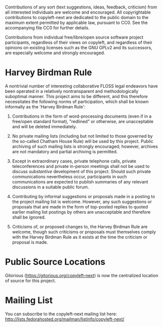 
Contributions of any sort (text suggestions, ideas, feedback,
criticism) from all interested individuals are welcome and encouraged.
All copyrightable contributions to copyleft-next are dedicated to the
public domain to the maximum extent permitted by applicable law,
pursuant to CC0. See the accompanying file CC0 for further details.

Contributions from individual free/libre/open source software project
participants, regardless of their views on copyleft, and regardless of
their opinions on existing licenses such as the GNU GPLv2 and its
successors, are especially welcome and strongly encouraged.

Harvey Birdman Rule
===================

A nontrivial number of interesting collaborative FLOSS legal endeavors
have been operated in a relatively nontransparent and methodologically
suboptimal manner. This project aims to be different, and this
therefore necessitates the following norms of participation, which
shall be known informally as the 'Harvey Birdman Rule':

  1. Contributions in the form of word-processing documents (even if
     in a free/open standard format), "redlined" or otherwise, are
     unacceptable and will be deleted immediately.

  2. No private mailing lists (including but not limited to those
     governed by the so-called Chatham House Rule) will be used by
     this project.  Public archiving of such mailing lists is strongly
     encouraged; however, archives are not mandatory and partial
     archiving is permitted.

  3. Except in extraordinary cases, private telephone calls, private
     teleconferences and private in-person meetings shall not be used
     to discuss *substantive* development of this project.  Should
     such private communications nevertheless occur, participants in
     such communications are expected to publish summaries of any
     relevant discussions in a suitable public forum.

  4. Contributing by informal suggestions or proposals made in a
     posting to the project mailing list is welcome. However, any such
     suggestions or proposals that are made in the form of top-posted
     replies to quoted earlier mailing list postings by others are
     unacceptable and therefore shall be ignored.

  5. Criticisms of, or proposed changes to, the Harvey Birdman Rule
     are welcome, though such criticisms or proposals must themselves
     comply with the Harvey Birdman Rule as it exists at the time the
     criticism or proposal is made.

Public Source Locations
=======================

Gitorious (https://gitorious.org/copyleft-next) is now the centralized
location of source for this project. 

Mailing List
============

You can subscribe to the copyleft-next mailing list here:
http://lists.fedorahosted.org/mailman/listinfo/copyleft-next/

